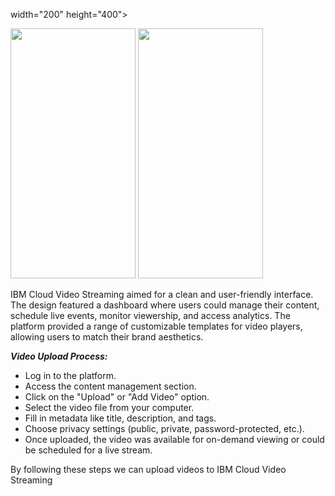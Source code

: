  width="200" height="400">

   
  <img src="https://github.com/kamesh0407/kamesh_ibm/blob/main/images/home.jpg" width="200" height="400" >

  
   <img src="https://github.com/kamesh0407/kamesh_ibm/blob/main/images/success.jpg" width="200" height="400" >
</p>

IBM Cloud Video Streaming aimed for a clean and user-friendly interface. The design featured a dashboard where users could manage their content, schedule live events, monitor viewership, and access analytics. The platform provided a range of customizable templates for video players, allowing users to match their brand aesthetics.

***Video Upload Process:***
-	Log in to the platform.
-	Access the content management section.
-	Click on the "Upload" or "Add Video" option.
-	Select the video file from your computer.
-	Fill in metadata like title, description, and tags.
-	Choose privacy settings (public, private, password-protected, etc.).
-	Once uploaded, the video was available for on-demand viewing or could be scheduled for a live stream.

By following these steps we can upload videos to IBM Cloud Video Streaming 


